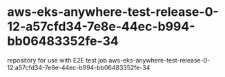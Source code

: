 # aws-eks-anywhere-test-release-0-12-a57cfd34-7e8e-44ec-b994-bb06483352fe-34
repository for use with E2E test job aws-eks-anywhere-test-release-0-12:a57cfd34-7e8e-44ec-b994-bb06483352fe-34
